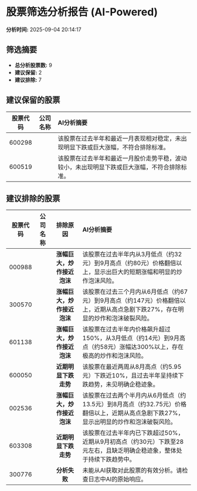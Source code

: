 # 股票筛选分析报告 (AI-Powered)

**分析时间:** 2025-09-04 20:14:17

## 筛选摘要

- **总分析股票数:** 9
- **建议保留:** 2
- **建议排除:** 7

## 建议保留的股票

| 股票代码 | 公司名称 | AI分析摘要 |
|:---:|:---:|:---|
| 600298 |  | 该股票在过去半年和最近一月表现相对稳定，未出现明显下跌或巨大涨幅，不符合排除标准。 |
| 600519 |  | 该股票在过去半年和最近一月股价走势平稳，波动较小，未出现明显下跌或巨大涨幅，不符合排除标准。 |

## 建议排除的股票

| 股票代码 | 公司名称 | 排除原因 | AI分析摘要 |
|:---:|:---:|:---:|:---|
| 000988 |  | **涨幅巨大，炒作接近泡沫** | 该股票在过去半年内从3月低点（约32元）到9月高点（约80元）价格翻倍以上，显示出巨大的短期涨幅和明显的炒作泡沫风险。 |
| 300570 |  | **涨幅巨大，炒作接近泡沫** | 该股票在过去三个月内从6月低点（约67元）到9月高点（约147元）价格翻倍以上，近期从高点急剧下跌27%，存在明显的炒作和泡沫破裂风险。 |
| 601138 |  | **涨幅巨大，炒作接近泡沫** | 该股票在过去半年内价格飙升超过150%，从3月低点（约14元）到9月高点（约58元）涨幅达300%以上，存在极高的炒作和泡沫风险。 |
| 600050 |  | **近期明显下跌走势** | 该股票在最近两周从8月高点（约5.95元）下跌近10%，且过去半年呈持续下跌趋势，未见明确企稳迹象。 |
| 002536 |  | **涨幅巨大，炒作接近泡沫** | 该股票在过去两个半月内从6月低点（约13.5元）到8月高点（约32.75元）价格翻倍以上，近期从高点急剧下跌27%，显示出明显的炒作和泡沫破裂风险。 |
| 603308 |  | **近期明显下跌走势** | 该股票在过去半年内已下跌超过50%，近期从9月初高点（约30元）下跌至28元左右，且缺乏明确企稳迹象，整体处于持续下跌趋势中。 |
| 300776 |  | **分析失败** | 未能从AI获取对此股票的有效分析。请检查日志中AI的原始响应。 |
